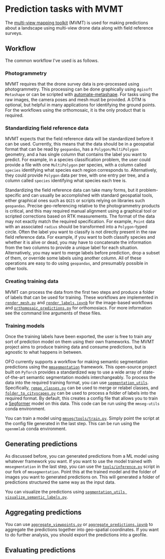 # Prediction tasks with MVMT

The [multi-view mapping toolkit](https://github.com/open-forest-observatory/multiview-mapping-toolkit) (MVMT) is used for making predictions about a landscape using multi-view drone data along with field reference surveys.

## Workflow

The common workflow I've used is as follows.

### Photogrammetry

MVMT requires that the drone survey data is pre-processed using photogrammetry. This processing can be done graphically using `Agisoft Metashape` or can be scripted with [automate-metashape](https://github.com/open-forest-observatory/automate-metashape). For tasks using the raw images, the camera poses and mesh must be provided. A DTM is optional, but helpful in many applications for identifying the ground points. For the workflows using the orthomosaic, it is the only product that is required.

### Standardizing field reference data

MVMT expects that the field reference data will be standardized before it can be used. Currently, this means that the data should be in a geospatial format that can be read by `geopandas`, has a `Polygon/MultiPolygon` geometry, and a has single column that contains the label you want to predict. For example, in a species classification problem, the user could provide a file with one `MultiPolygon` per species, with a column called `species` identifying what species each region corresponds to. Alternatively, they could provide `Polygon` data per tree, with one entry per tree, and a column called `species` identifying what species each tree is.

Standardizing the field reference data can take many forms, but it problem-specific and can usually be accomplished with standard geospatial tools, either graphical ones such as `QGIS` or scripts relying on libraries such `geopandas`. Precise geo-referencing relative to the photogrammetry products is critical, and this may required manual alignment using a graphical tool or scripted corrections based on RTK measurements. The format of the data may not exactly match the required specification. For example, `Point` data with an associated `radius` should be transformed into a `Polygon`-typed circle. Often the label you want to classify is not directly present in the raw field reference data. For example, if you want to both classify species and whether it is alive or dead, you may have to concatenate the information from the two columns to provide a unique label for each situation. Alternatively, you may want to merge labels before prediction, drop a subset of them, or override some labels using another column. All of these operations are easy to do using `geopandas`, and presumably possible in other tools.

### Creating training data

MVMT can process the data from the first two steps and produce a folder of labels that can be used for training. These workflows are implemented in [`render_mesh.py`](https://github.com/open-forest-observatory/multiview-mapping-toolkit/blob/main/multiview_mapping_toolkit/entrypoints/render_mesh.py) and [`render_labels.ipynb`](https://github.com/open-forest-observatory/multiview-mapping-toolkit/blob/main/examples/render_labels.ipynb) for the image-based workflows and [`orthomosaic_predictions.py`](https://github.com/open-forest-observatory/multiview-mapping-toolkit/blob/main/multiview_mapping_toolkit/entrypoints/orthomosaic_predictions.py) for orthomosiacs. For more information see the command line arguments of these files.

### Training models

Once the training labels have been exported, the user is free to train any sort of prediction model on them using their own frameworks. The MVMT project aims to produce training data and consume predictions, but is agnostic to what happens in between.

OFO currently supports a workflow for making semantic segmentation predictions using the [`mmsegmentation`](https://github.com/open-mmlab/mmsegmentation) framework. This open-source project built on `PyTorch` provides a standardized way to use a wide array of state-of-the-art semantic segmentation models interchangeably. To process the data into the required training format, you can use [`segmentation_utils`](https://github.com/open-forest-observatory/segmentation_utils). Specifically, [`remap_classes.py`](https://github.com/open-forest-observatory/segmentation_utils/blob/main/dev/dataset_creation/remap_classes.py) can be used to merge or relabel classes, and [`folder_to_cityscapes.py`](https://github.com/open-forest-observatory/segmentation_utils/blob/main/dev/dataset_creation/folder_to_cityscapes.py) can be used to process a folder of labels into the required format. By default, this creates a config file that allows you to train a [Segformer](https://github.com/open-mmlab/mmsegmentation/tree/main/configs/segformer) model on this data. This code can be run using the `mmseg-utils` conda environment.

You can train a model using [`mmseg/tools/train.py`](https://github.com/open-mmlab/mmsegmentation/blob/main/tools/train.py). Simply point the script at the config file generated in the last step. This can be run using the `openmmlab` conda environment.

## Generating predictions

As discussed before, you can generated predictions from a ML model using whatever framework you want. If you want to use the model trained with `mmsegmentation` in the last step, you can use the [`tools/inference.py`](https://github.com/open-forest-observatory/mmsegmentation/blob/dr/tile-inference/tools/inference.py) script in our fork of `mmsegmentation`. Point this at the trained model and the folder of images you want to generated predictions on. This will generated a folder of predictions structured the same way as the input data.

You can visualize the predictions using [`segmentation_utils visualize_semantic_labels.py`](https://github.com/open-forest-observatory/segmentation_utils/blob/main/dev/visualization/visualize_semantic_labels.py).

## Aggregating predictions

You can use [`aggregate_viewpoints.py`](https://github.com/open-forest-observatory/multiview-mapping-toolkit/blob/main/multiview_mapping_toolkit/entrypoints/aggregate_viewpoints.py) or [`aggregate_predictions.ipynb`](https://github.com/open-forest-observatory/multiview-mapping-toolkit/blob/main/examples/aggregate_predictions.ipynb) to aggregate the predictions together into geo-spatial coordinates. If you want to do further analysis, you should export the predictions into a geofile.

## Evaluating predictions
